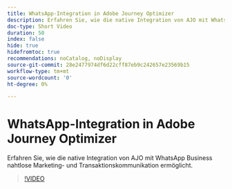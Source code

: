```yaml
---
title: WhatsApp-Integration in Adobe Journey Optimizer
description: Erfahren Sie, wie die native Integration von AJO mit WhatsApp Business nahtlose Marketing- und Transaktionskommunikation ermöglicht.
doc-type: Short Video
duration: 50
index: false
hide: true
hidefromtoc: true
recommendations: noCatalog, noDisplay
source-git-commit: 28e2477974df6d22cff87eb9c242657e23569b15
workflow-type: tm+mt
source-wordcount: '0'
ht-degree: 0%

---
```



# WhatsApp-Integration in Adobe Journey Optimizer

Erfahren Sie, wie die native Integration von AJO mit WhatsApp Business nahtlose Marketing- und Transaktionskommunikation ermöglicht.

<!-- 72_S520_3442520_49_whatsapp-integration-in-adobe-journey-optimizer -->
>[!VIDEO](https://video.tv.adobe.com/v/3460480/?learn=on&enablevpops=true&captions=ger)
